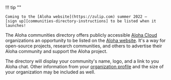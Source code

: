 !!! tip ""

    Coming to the [Aloha website](https://zulip.com) summer 2022 —
    [sign up][communities-directory-instructions] to be listed when it launches!

The Aloha communities directory offers publicly accessible [Aloha Cloud][zulip-cloud]
organizations an opportunity to be listed on the [Aloha website](https://zulip.com). It's a way
for open-source projects, research communities, and others to advertise their
Aloha community and support the Aloha project.

The directory will display your community's name, logo, and a link to you Aloha
chat. Other information from your [organization
profile](/help/create-your-organization-profile) and the size of your
organization may be included as well.

[zulip-cloud]: https://zulip.com/plans/
[communities-directory-instructions]: /help/communities-directory#change-whether-your-organization-may-be-listed-in-the-zulip-communities-directory
